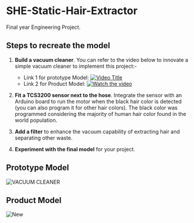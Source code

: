 # SHE-Static-Hair-Extractor

Final year Engineering Project.

## Steps to recreate the model

1. **Build a vacuum cleaner**. You can refer to the video below to innovate a simple vacuum cleaner to implement this project:-
   - Link 1 for prototype Model: 
     [![Video Title](https://img.youtube.com/vi/3g7W8sgWzhU/0.jpg)](https://www.youtube.com/watch?v=3g7W8sgWzhU)
   - Link 2 for Product Model: 
     [![Watch the video](https://img.youtube.com/vi/3g7W8sgWzhU/0.jpg)](https://www.youtube.com/watch?v=3g7W8sgWzhU)

2. **Fit a TCS3200 sensor next to the hose**. Integrate the sensor with an Arduino board to run the motor when the black hair color is detected (you can also program it for other hair colors). The black color was programmed considering the majority of human hair color found in the world population.

3. **Add a filter** to enhance the vacuum capability of extracting hair and separating other waste.

4. **Experiment with the final model** for your project.

## Prototype Model
![VACUUM CLEANER](https://github.com/MustaqAhamed/SHE-Static-Hair-Extractor/assets/44725818/5f4d2d14-3b23-4436-9a76-0cbda9f416c1)

## Product Model
![New](https://github.com/MustaqAhamed/SHE-Static-Hair-Extractor/assets/44725818/5def4e12-e1d4-4d26-8b1b-6a9fa314c64b)
